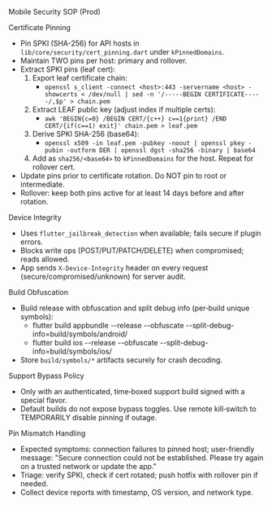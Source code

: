 Mobile Security SOP (Prod)

Certificate Pinning
- Pin SPKI (SHA-256) for API hosts in `lib/core/security/cert_pinning.dart` under `kPinnedDomains`.
- Maintain TWO pins per host: primary and rollover.
- Extract SPKI pins (leaf cert):
  1) Export leaf certificate chain:
     - `openssl s_client -connect <host>:443 -servername <host> -showcerts < /dev/null | sed -n '/-----BEGIN CERTIFICATE-----/,$p' > chain.pem`
  2) Extract LEAF public key (adjust index if multiple certs):
     - `awk 'BEGIN{c=0} /BEGIN CERT/{c++} c==1{print} /END CERT/{if(c==1) exit}' chain.pem > leaf.pem`
  3) Derive SPKI SHA-256 (base64):
     - `openssl x509 -in leaf.pem -pubkey -noout | openssl pkey -pubin -outform DER | openssl dgst -sha256 -binary | base64`
  4) Add as `sha256/<base64>` to `kPinnedDomains` for the host. Repeat for rollover cert.
- Update pins prior to certificate rotation. Do NOT pin to root or intermediate.
- Rollover: keep both pins active for at least 14 days before and after rotation.

Device Integrity
- Uses `flutter_jailbreak_detection` when available; fails secure if plugin errors.
- Blocks write ops (POST/PUT/PATCH/DELETE) when compromised; reads allowed.
- App sends `X-Device-Integrity` header on every request (secure/compromised/unknown) for server audit.

Build Obfuscation
- Build release with obfuscation and split debug info (per‑build unique symbols):
  - flutter build appbundle --release --obfuscate --split-debug-info=build/symbols/android/<timestamp>
  - flutter build ios --release --obfuscate --split-debug-info=build/symbols/ios/<timestamp>
- Store `build/symbols/*` artifacts securely for crash decoding.

Support Bypass Policy
- Only with an authenticated, time‑boxed support build signed with a special flavor.
- Default builds do not expose bypass toggles. Use remote kill‑switch to TEMPORARILY disable pinning if outage.

 Pin Mismatch Handling
- Expected symptoms: connection failures to pinned host; user-friendly message: "Secure connection could not be established. Please try again on a trusted network or update the app."
- Triage: verify SPKI, check if cert rotated; push hotfix with rollover pin if needed.
- Collect device reports with timestamp, OS version, and network type.
